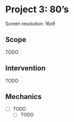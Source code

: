 # Project 3: 80’s

Screen resolution: 16x9

## Scope
TODO

## Intervention
TODO

## Mechanics
- [ ] TODO
    - [ ] TODO